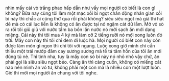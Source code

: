 nhìn mấy cái vỏ trắng phao hấp dẫn như vầy mọi người có biết là con gì không? Bữa nay cùng tôi làm một mạc xồi bi ngọt chấn động nhân gian xồi bi này thì chắc ai cũng thử qua rồi phải không? siêu siêu ngọt mà giá thì hạt dẻ mà có cái lục liền là không có ăn được tại nó ngậm cát dữ lắm. Mở vỏ sò ra rồi tôi giũ giũ với nước tầm ba bốn lần nước nó mới sạch ăn mới dạng miệng. Cái này thì tôi mua 4 ký mà làm cỡ 2 tiếng rưỡi nó mới xong luôn đó trời. Mấy con này thì tôi chỉ đem đi luộc hà. Mọi người có biết con này còn được làm món gì ngon thì chỉ tôi với ngang. Luộc xong giờ mình chỉ cần thiếu một trái mướp đâm cay sương sương mà tế tá tâm hồn của tôi ăn mới đúng tủ nè. Thì tình nha, tuy là mấy con sò bi này nó nhỏ nhỏ vậy chứ, ăn phải gọi là siêu siêu ngọt béo. Càng ăn thì càng cuốn, không có miếng cát nào nên mình ăn vô tư, không phải một con mà là nhiều con một lượt luôn. Giờ thì mời mọi người ăn chung với tôi nghe.